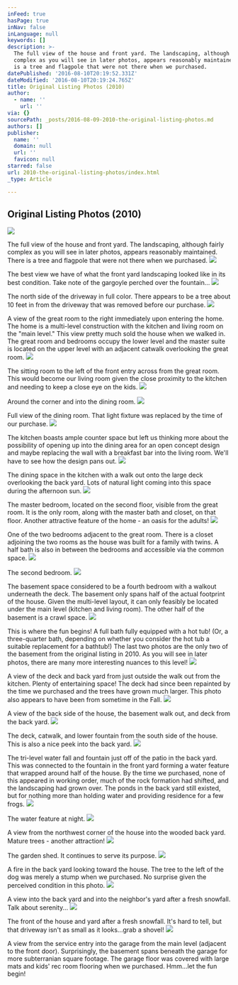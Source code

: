 ```yaml
---
inFeed: true
hasPage: true
inNav: false
inLanguage: null
keywords: []
description: >-
  The full view of the house and front yard. The landscaping, although fairly
  complex as you will see in later photos, appears reasonably maintained. There
  is a tree and flagpole that were not there when we purchased.
datePublished: '2016-08-10T20:19:52.331Z'
dateModified: '2016-08-10T20:19:24.765Z'
title: Original Listing Photos (2010)
author:
  - name: ''
    url: ''
via: {}
sourcePath: _posts/2016-08-09-2010-the-original-listing-photos.md
authors: []
publisher:
  name: ''
  domain: null
  url: ''
  favicon: null
starred: false
url: 2010-the-original-listing-photos/index.html
_type: Article

---
```

## Original Listing Photos (2010)
![](https://the-grid-user-content.s3-us-west-2.amazonaws.com/2308ca02-bac7-4c1b-ba80-454defd66953.jpg)

The full view of the house and front yard. The landscaping, although fairly complex as you will see in later photos, appears reasonably maintained. There is a tree and flagpole that were not there when we purchased.
![](https://the-grid-user-content.s3-us-west-2.amazonaws.com/e8ceeb11-144b-4307-bc45-9d83ffcc19a7.jpg)

The best view we have of what the front yard landscaping looked like in its best condition. Take note of the gargoyle perched over the fountain...
![](https://the-grid-user-content.s3-us-west-2.amazonaws.com/12ce3f76-689f-47f5-baef-a0fb414a269e.jpg)

The north side of the driveway in full color. There appears to be a tree about 10 feet in from the driveway that was removed before our purchase.
![](https://the-grid-user-content.s3-us-west-2.amazonaws.com/1f65fa42-371b-43f5-98f3-c800f1acbf02.jpg)

A view of the great room to the right immediately upon entering the home. The home is a multi-level construction with the kitchen and living room on the "main level." This view pretty much sold the house when we walked in. The great room and bedrooms occupy the lower level and the master suite is located on the upper level with an adjacent catwalk overlooking the great room.
![](https://the-grid-user-content.s3-us-west-2.amazonaws.com/c9af333b-9fcc-420c-951c-5ac431d262f5.jpg)

The sitting room to the left of the front entry across from the great room. This would become our living room given the close proximity to the kitchen and needing to keep a close eye on the kids.
![](https://the-grid-user-content.s3-us-west-2.amazonaws.com/aeb87d96-40a5-4cea-b73b-9999891b36ef.jpg)

Around the corner and into the dining room.
![](https://the-grid-user-content.s3-us-west-2.amazonaws.com/36d4b6a8-6dc0-4ea2-912b-5ff759850d7c.jpg)

Full view of the dining room. That light fixture was replaced by the time of our purchase.
![](https://the-grid-user-content.s3-us-west-2.amazonaws.com/040e705f-c769-4a28-8b6a-8f3291c4f376.jpg)

The kitchen boasts ample counter space but left us thinking more about the possibility of opening up into the dining area for an open concept design and maybe replacing the wall with a breakfast bar into the living room. We'll have to see how the design pans out.
![](https://the-grid-user-content.s3-us-west-2.amazonaws.com/1cf6c278-4050-4514-a9de-607b93b61ff8.jpg)

The dining space in the kitchen with a walk out onto the large deck overlooking the back yard. Lots of natural light coming into this space during the afternoon sun.
![](https://the-grid-user-content.s3-us-west-2.amazonaws.com/8185e995-ec1f-447b-b426-bbf1e17a00ab.jpg)

The master bedroom, located on the second floor, visible from the great room. It is the only room, along with the master bath and closet, on that floor. Another attractive feature of the home - an oasis for the adults!
![](https://the-grid-user-content.s3-us-west-2.amazonaws.com/b405509f-f2d0-4c24-8b5c-4078ba9f5ae5.jpg)

One of the two bedrooms adjacent to the great room. There is a closet adjoining the two rooms as the house was built for a family with twins. A half bath is also in between the bedrooms and accessible via the common space.
![](https://the-grid-user-content.s3-us-west-2.amazonaws.com/230c82b9-8f94-4c81-9f1e-c92a416f78bc.jpg)

The second bedroom.
![](https://the-grid-user-content.s3-us-west-2.amazonaws.com/98f92b2c-e741-4864-9398-34a81f1294c3.jpg)

The basement space considered to be a fourth bedroom with a walkout underneath the deck. The basement only spans half of the actual footprint of the house. Given the multi-level layout, it can only feasibly be located under the main level (kitchen and living room). The other half of the basement is a crawl space.
![](https://the-grid-user-content.s3-us-west-2.amazonaws.com/717fc81e-b0fe-437f-982d-0c3d3f6ef7ae.jpg)

This is where the fun begins! A full bath fully equipped with a hot tub! (Or, a three-quarter bath, depending on whether you consider the hot tub a suitable replacement for a bathtub!) The last two photos are the only two of the basement from the original listing in 2010\. As you will see in later photos, there are many more interesting nuances to this level!
![](https://the-grid-user-content.s3-us-west-2.amazonaws.com/7e5d5a95-7028-4aa0-bda0-9ef2fda5e587.jpg)

A view of the deck and back yard from just outside the walk out from the kitchen. Plenty of entertaining space! The deck had since been repainted by the time we purchased and the trees have grown much larger. This photo also appears to have been from sometime in the Fall.
![](https://the-grid-user-content.s3-us-west-2.amazonaws.com/22f7c6eb-9b81-4600-9e39-5e14f9e484c9.jpg)

A view of the back side of the house, the basement walk out, and deck from the back yard.
![](https://the-grid-user-content.s3-us-west-2.amazonaws.com/1e376ad3-71f3-4e0a-a606-e483a20e538b.jpg)

The deck, catwalk, and lower fountain from the south side of the house. This is also a nice peek into the back yard.
![](https://the-grid-user-content.s3-us-west-2.amazonaws.com/ed49b6b5-3795-45d6-bca7-d2a2e68cbd85.jpg)

The tri-level water fall and fountain just off of the patio in the back yard. This was connected to the fountain in the front yard forming a water feature that wrapped around half of the house. By the time we purchased, none of this appeared in working order, much of the rock formation had shifted, and the landscaping had grown over. The ponds in the back yard still existed, but for nothing more than holding water and providing residence for a few frogs.
![](https://the-grid-user-content.s3-us-west-2.amazonaws.com/6dfc505b-2447-4c24-846c-a223a266ce34.jpg)

The water feature at night.
![](https://the-grid-user-content.s3-us-west-2.amazonaws.com/bbe7464d-9ab6-469a-a124-1d3e30f7222e.jpg)

A view from the northwest corner of the house into the wooded back yard. Mature trees - another attraction!
![](https://the-grid-user-content.s3-us-west-2.amazonaws.com/74a35271-c72f-48f2-b643-7b445cc0bfb9.jpg)

The garden shed. It continues to serve its purpose.
![](https://the-grid-user-content.s3-us-west-2.amazonaws.com/74013ff4-15d7-4ea7-8935-bfb30fea0cbc.jpg)

A fire in the back yard looking toward the house. The tree to the left of the dog was merely a stump when we purchased. No surprise given the perceived condition in this photo.
![](https://the-grid-user-content.s3-us-west-2.amazonaws.com/11801b7d-1bfc-473f-9ffb-6155bdfadb50.jpg)

A view into the back yard and into the neighbor's yard after a fresh snowfall. Talk about serenity...
![](https://the-grid-user-content.s3-us-west-2.amazonaws.com/2183e451-95f4-43db-8f19-5ba204d8db1f.jpg)

The front of the house and yard after a fresh snowfall. It's hard to tell, but that driveway isn't as small as it looks...grab a shovel!
![](https://the-grid-user-content.s3-us-west-2.amazonaws.com/66b5415d-fc5a-47dc-9eb9-9032f638c6b2.jpg)

A view from the service entry into the garage from the main level (adjacent to the front door). Surprisingly, the basement spans beneath the garage for more subterranian square footage. The garage floor was covered with large mats and kids' rec room flooring when we purchased. Hmm...let the fun begin!